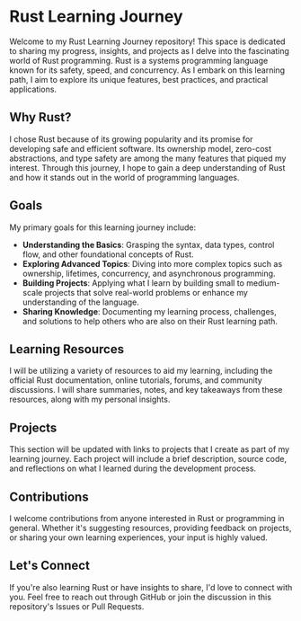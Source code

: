 # Rust Learning Journey

Welcome to my Rust Learning Journey repository! This space is dedicated to sharing my progress, insights, and projects as I delve into the fascinating world of Rust programming. Rust is a systems programming language known for its safety, speed, and concurrency. As I embark on this learning path, I aim to explore its unique features, best practices, and practical applications.

## Why Rust?

I chose Rust because of its growing popularity and its promise for developing safe and efficient software. Its ownership model, zero-cost abstractions, and type safety are among the many features that piqued my interest. Through this journey, I hope to gain a deep understanding of Rust and how it stands out in the world of programming languages.

## Goals

My primary goals for this learning journey include:

- **Understanding the Basics**: Grasping the syntax, data types, control flow, and other foundational concepts of Rust.
- **Exploring Advanced Topics**: Diving into more complex topics such as ownership, lifetimes, concurrency, and asynchronous programming.
- **Building Projects**: Applying what I learn by building small to medium-scale projects that solve real-world problems or enhance my understanding of the language.
- **Sharing Knowledge**: Documenting my learning process, challenges, and solutions to help others who are also on their Rust learning path.

## Learning Resources

I will be utilizing a variety of resources to aid my learning, including the official Rust documentation, online tutorials, forums, and community discussions. I will share summaries, notes, and key takeaways from these resources, along with my personal insights.

## Projects

This section will be updated with links to projects that I create as part of my learning journey. Each project will include a brief description, source code, and reflections on what I learned during the development process.

## Contributions

I welcome contributions from anyone interested in Rust or programming in general. Whether it's suggesting resources, providing feedback on projects, or sharing your own learning experiences, your input is highly valued.

## Let's Connect

If you're also learning Rust or have insights to share, I'd love to connect with you. Feel free to reach out through GitHub or join the discussion in this repository's Issues or Pull Requests.
